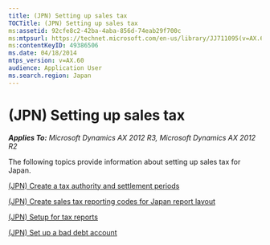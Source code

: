 ```yaml
---
title: (JPN) Setting up sales tax
TOCTitle: (JPN) Setting up sales tax
ms:assetid: 92cfe8c2-42ba-4aba-856d-74eab29f700c
ms:mtpsurl: https://technet.microsoft.com/en-us/library/JJ711095(v=AX.60)
ms:contentKeyID: 49386506
ms.date: 04/18/2014
mtps_version: v=AX.60
audience: Application User
ms.search.region: Japan
---
```


# (JPN) Setting up sales tax 


_**Applies To:** Microsoft Dynamics AX 2012 R3, Microsoft Dynamics AX 2012 R2_

The following topics provide information about setting up sales tax for Japan.

[(JPN) Create a tax authority and settlement periods](jpn-create-a-tax-authority-and-settlement-periods.md)

[(JPN) Create sales tax reporting codes for Japan report layout](jpn-create-sales-tax-reporting-codes-for-japan-report-layout.md)

[(JPN) Setup for tax reports](jpn-setup-for-tax-reports.md)

[(JPN) Set up a bad debt account](jpn-set-up-a-bad-debt-account.md)

  


